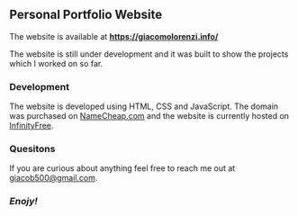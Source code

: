 ## Personal Portfolio Website

The website is available at **https://giacomolorenzi.info/**

The website is still under development and it was built to show the projects which I worked on so far.

### Development

The website is developed using HTML, CSS and JavaScript.
The domain was purchased on [NameCheap.com](https://www.namecheap.com/) and the website is currently hosted on [InfinityFree](https://www.infinityfree.com/).

### Quesitons
If you are curious about anything feel free to reach me out at giacob500@gmail.com.

### *Enojy!*